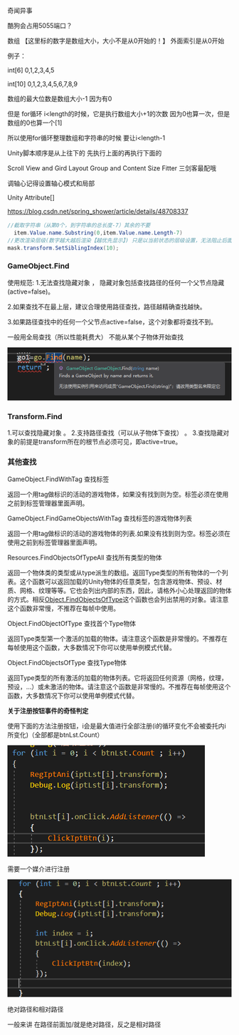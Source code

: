 奇闻异事

酷狗会占用5055端口？

数组 【这里标的数字是数组大小，大小不是从0开始的！】 外面索引是从0开始

例子：

int[6] 0,1,2,3,4,5

int[10] 0,1,2,3,4,5,6,7,8,9

数组的最大位数是数组大小-1 因为有0

但是  for循环 i<length的时候，它是执行数组大小+1的次数  因为0也算一次，但是数组的0也算一个[1]

所以使用for循环整理数组和字符串的时候 要让i<length-1



Unity脚本顺序是从上往下的 先执行上面的再执行下面的

Scroll View  and  Gird Layout Group and Content Size Fitter 三剑客最配哦

调轴心记得设置轴心模式和局部

Unity Attribute[]

https://blog.csdn.net/spring_shower/article/details/48708337

```c#
//截取字符串（从第0个，到字符串的总长度-7）其余的不要
  item.Value.name.Substring(0,item.Value.name.Length-7)  
//更改渲染层级(数字越大越后渲染【越优先显示】) 只是以当前状态的层级设置，无法阻止后面生成的UI覆盖，后面有UI生成的话需要再次设置
mask.transform.SetSiblingIndex(10);
```

### GameObject.Find

使用规范: 
1.无法查找隐藏对象 ，
隐藏对象包括查找路径的任何一个父节点隐藏(active=false)。

2.如果查找不在最上层，建议合理使用路径查找，路径越精确查找越快。

3.如果路径查找中的任何一个父节点active=false，这个对象都将查找不到。

一般用全局查找（所以性能耗费大） 不能从某个子物体开始查找

![image-20210201003529138](image\image-20210201003529138.png)



### **Transform.Find**

1.可以查找隐藏对象 。
2.支持路径查找（可以从子物体下查找） 。
3.查找隐藏对象的前提是transform所在的根节点必须可见，即active=true。

### **其他查找**

GameObject.FindWithTag  查找标签

返回一个用tag做标识的活动的游戏物体，如果没有找到则为空。标签必须在使用之前到标签管理器里面声明。

GameObject.FindGameObjectsWithTag  查找标签的游戏物体列表

返回一个用tag做标识的活动的游戏物体的列表.如果没有找到则为空。标签必须在使用之前到标签管理器里面声明。

Resources.FindObjectsOfTypeAll   查找所有类型的物体 

返回一个物体类的类型或从type派生的数组。返回Type类型的所有物体的一个列表。这个函数可以返回加载的Unity物体的任意类型，包含游戏物体、预设、材质、网格、纹理等等。它也会列出内部的东西，因此，请格外小心处理返回的物体的方式。相反[Object.FindObjectsOfType](http://www.ceeger.com/Script/Object/Object.FindObjectsOfType.html)这个函数也会列出禁用的对象。请注意这个函数非常慢，不推荐在每帧中使用。

Object.FindObjectOfType  查找首个Type物体 

返回Type类型第一个激活的加载的物体。请注意这个函数是非常慢的。不推荐在每帧使用这个函数，大多数情况下你可以使用单例模式代替。

Object.FindObjectsOfType   查找Type物体

返回Type类型的所有激活的加载的物体列表。它将返回任何资源（网格，纹理，预设，...）或未激活的物体。请注意这个函数是非常慢的。不推荐在每帧使用这个函数，大多数情况下你可以使用单例模式代替。



**关于注册按钮事件的奇怪判定**

使用下面的方法注册按钮，i会是最大值进行全部注册(i的循环变化不会被委托内i所变化)（全部都是btnLst.Count）

![image-20210222150145405](image\image-20210222150145405.png)

需要一个媒介进行注册

![image-20210222150241134](image\image-20210222150241134.png)

绝对路径和相对路径

一般来讲 在路径前面加/就是绝对路径，反之是相对路径